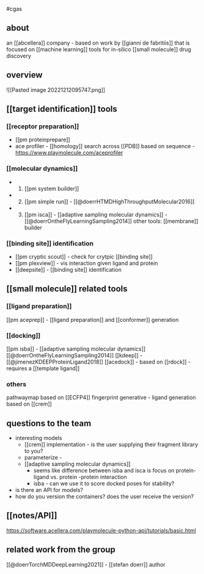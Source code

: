 #cgas 

## about
an [[abcellera]] company - based on work by [[gianni de fabritiis]] that is focused on [[machine learning]] tools for in-silico [[small molecule]] drug discovery

## overview
![[Pasted image 20221212095747.png]]

## [[target identification]] tools
### [[receptor preparation]]
 - [[pm proteinprepare]]
 - ace profiler - [[homology]] search across [[PDB]] based on sequence - https://www.playmolecule.com/aceprofiler

### [[molecular dynamics]]
* 1. [[pm system builder]]
* 2. [[pm simple run]] - [[@doerrHTMDHighThroughputMolecular2016]]
* 3. [[pm isca]] - [[adaptive sampling molecular dynamics]] - [[@doerrOntheFlyLearningSampling2014]]
other tools: [[membrane]] builder

### [[binding site]] identification
* [[pm cryptic scout]] - check for crytpic [[binding site]]
* [[pm plexview]] - vis interaction given ligand and protein
* [[deepsite]] - [[binding site]] identification

## [[small molecule]] related tools
### [[ligand preparation]]
[[pm aceprep]] - [[ligand preparation]] and [[conformer]] generation

### [[docking]]
[[pm isba]] - [[adaptive sampling molecular dynamics]] [[@doerrOntheFlyLearningSampling2014]]
[[kdeep]] - [[@jimenezKDEEPProteinLigand2018]]
[[acedock]] - based on [[rdock]] - requires a [[template ligand]]

### others
pathwaymap based on [[ECFP4]] fingerprint
generative - ligand generation based on [[crem]] 

## questions to the team
* interesting models
	* [[crem]] implementation - is the user supplying their fragment library to you?
	* parameterize - 
	* [[adaptive sampling molecular dynamics]]
		* seems like difference between isba and isca is focus on protein-ligand vs. protein -protein interaction
		* isba - can we use it to score docked poses for stability?
* is there an API for models?
* how do you version the containers? does the user receive the version?

## [[notes/API]]
https://software.acellera.com/playmolecule-python-api/tutorials/basic.html

## related work from the group
[[@doerrTorchMDDeepLearning2021]] - [[stefan doerr]] author

